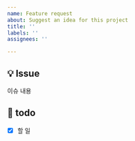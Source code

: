 ```yaml
---
name: Feature request
about: Suggest an idea for this project
title: ''
labels: ''
assignees: ''

---
```


## 💡 Issue
이슈 내용

## 📝 todo
- [x] 할 일
